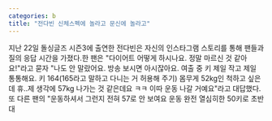 ```yaml
---
categories: b
title: "전다빈 신체스펙에 놀라고 문신에 놀라고"
---
```

지난 22일 돌싱글즈 시즌3에 출연한 전다빈은 자신의 인스타그램 스토리를 통해 팬들과 질의 응답 시간을 가졌다.한 팬은 "다이어트 어떻게 하시나요. 정말 마르신 것 같아요!"라고 묻자 "나도 안 말랐어요. 방송 보시면 아시잖아요. 여출 중 키 제일 작고 제일 통통해요. 키 164(165라고 말하고 다니는 거 허용해 주기) 몸무게 52kg인 척하고 싶은데 휴..제 생각에 57kg 나가는 것 같은데요 ㅋㅋ 이따 운동 나갈 거예요"라고 대답했다.또 다른 팬의 "운동하셔서 그런지 전혀 57로 안 보여요 운동 완전 열심히한 50키로 초반대
